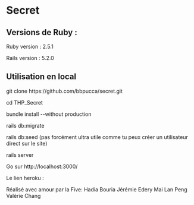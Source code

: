 
<h1>Secret</h1>


<h2>Versions de Ruby :</h2>
Ruby version : 2.5.1

Rails version : 5.2.0

<h2>Utilisation en local</h2>
git clone https://github.com/bbpucca/secret.git

cd THP_Secret

bundle install --without production

rails db:migrate

rails db:seed (pas forcément ultra utile comme tu peux créer un utilisateur direct sur le site)

rails server

Go sur http://localhost:3000/

Le lien heroku : 


Réalisé avec amour par la Five:
Hadia Bouria
Jérémie Edery
Mai Lan Peng
Valérie Chang
